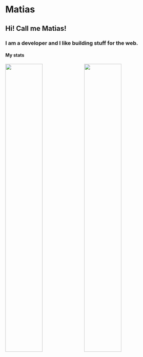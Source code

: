 # Matias
## Hi! Call me Matias! 
### I am a developer and I like building stuff for the web.
#### My stats

<img width="48%" src="https://github-readme-stats.vercel.app/api?username=matias2018&show_icons=true&theme=tokyonight"/>
<img width="48%" src="https://github-readme-stats-sigma-five.vercel.app/api/top-langs/?username=matias2018&show_icons=true&theme=tokyonight"/>

